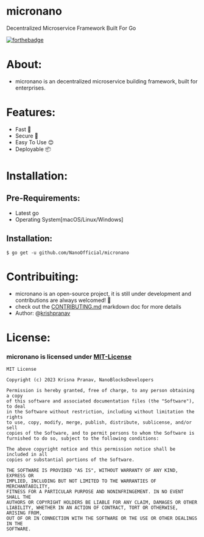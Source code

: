 # micronano
Decentralized Microservice Framework Built For Go

[![forthebadge](https://forthebadge.com/images/badges/made-with-go.svg)](https://forthebadge.com)

# About:
- micronano is an decentralized microservice building framework, built for enterprises.

# Features:
- Fast 🚀
- Secure 🔐
- Easy To Use 😊 
- Deployable 📦

# Installation:
## Pre-Requirements:
- Latest go
- Operating System[macOS/Linux/Windows]

## Installation:
```
$ go get -u github.com/NanoOfficial/micronano
```

# Contribuiting:
- micronano is an open-source project, it is still under development and contributions are always welcomed! 👐
- check out the [CONTRIBUTING.md]() markdown doc for more details
- Author: @[krishpranav](https://github.com/krishpranav)

# License:
### micronano is licensed under [MIT-License](https://github.com/NanoOfficial/micronano/blob/main/LICENSE)
```
MIT License

Copyright (c) 2023 Krisna Pranav, NanoBlocksDevelopers

Permission is hereby granted, free of charge, to any person obtaining a copy
of this software and associated documentation files (the "Software"), to deal
in the Software without restriction, including without limitation the rights
to use, copy, modify, merge, publish, distribute, sublicense, and/or sell
copies of the Software, and to permit persons to whom the Software is
furnished to do so, subject to the following conditions:

The above copyright notice and this permission notice shall be included in all
copies or substantial portions of the Software.

THE SOFTWARE IS PROVIDED "AS IS", WITHOUT WARRANTY OF ANY KIND, EXPRESS OR
IMPLIED, INCLUDING BUT NOT LIMITED TO THE WARRANTIES OF MERCHANTABILITY,
FITNESS FOR A PARTICULAR PURPOSE AND NONINFRINGEMENT. IN NO EVENT SHALL THE
AUTHORS OR COPYRIGHT HOLDERS BE LIABLE FOR ANY CLAIM, DAMAGES OR OTHER
LIABILITY, WHETHER IN AN ACTION OF CONTRACT, TORT OR OTHERWISE, ARISING FROM,
OUT OF OR IN CONNECTION WITH THE SOFTWARE OR THE USE OR OTHER DEALINGS IN THE
SOFTWARE.
```